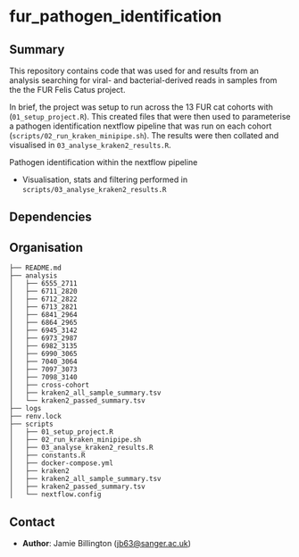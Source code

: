 # fur_pathogen_identification

## Summary
This repository contains code that was used for and results from an analysis searching for viral- and bacterial-derived reads in samples from the the FUR Felis Catus project. 

In brief, the project was setup to run across the 13 FUR cat cohorts with (`01_setup_project.R`). This created files that were then used to parameterise a pathogen identification nextflow pipeline that was run on each cohort (`scripts/02_run_kraken_minipipe.sh`). The results were then collated and visualised in `03_analyse_kraken2_results.R`.

Pathogen identification within the nextflow pipeline

- Visualisation, stats and filtering performed in `scripts/03_analyse_kraken2_results.R`


## Dependencies


## Organisation
```
├── README.md
├── analysis
│   ├── 6555_2711
│   ├── 6711_2820
│   ├── 6712_2822
│   ├── 6713_2821
│   ├── 6841_2964
│   ├── 6864_2965
│   ├── 6945_3142
│   ├── 6973_2987
│   ├── 6982_3135
│   ├── 6990_3065
│   ├── 7040_3064
│   ├── 7097_3073
│   ├── 7098_3140
│   ├── cross-cohort
│   ├── kraken2_all_sample_summary.tsv
│   └── kraken2_passed_summary.tsv
├── logs
├── renv.lock
├── scripts
│   ├── 01_setup_project.R
│   ├── 02_run_kraken_minipipe.sh
│   ├── 03_analyse_kraken2_results.R
│   ├── constants.R
│   ├── docker-compose.yml
│   ├── kraken2
│   ├── kraken2_all_sample_summary.tsv
│   ├── kraken2_passed_summary.tsv
│   └── nextflow.config
```

## Contact 
- **Author**:  Jamie Billington (jb63@sanger.ac.uk)